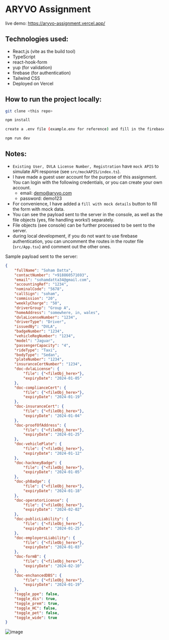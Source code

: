 # ARYVO Assignment

live demo: https://aryvo-assignment.vercel.app/

## Technologies used:

- React.js (vite as the build tool)
- TypeScript
- react-hook-form
- yup (for validation)
- firebase (for authentication)
- Tailwind CSS
- Deployed on Vercel

## How to run the project locally:
```bash
git clone <this repo>

npm install

create a .env file (example.env for reference) and fill in the firebase credentials (see notes)

npm run dev
```

## Notes:
- `Existing User, DVLA License Number, Registration` have `mock APIS` to simulate API response (see `src/mockAPIS/index.ts`).
- I have made a guest user account for the purpose of this assignment. You can login with the following credentials, or you can create your own account.
    - email: demo@aryvo.com
    - password: demo123
- For convenience, I have added a `fill with mock details` button to fill the form with mock data.
- You can see the payload sent to the server in the console, as well as the file objects (yes, file handling works!) separately.
- File objects (see console) can be further processed to be sent to the server.
- during local development, if you do not want to use firebase authentication, you can uncomment the routes in the router file (`src/App.tsx`) and comment out the other ones.


Sample payload sent to the server:

```json
{
    "fullName": "Soham Datta",
    "contactNumber": "+918860571693",
    "email": "sohamdatta34@gmail.com",
    "accountingRef": "1234",
    "nominalCode": "5678",
    "callSign": "soham",
    "commission": "20",
    "weeklyCharge": "50",
    "driverGroup": "Group A",
    "homeAddress": "somewhere, in, wales",
    "dvlaLicenseNumber": "1234",
    "driverType": "Driver",
    "issuedBy": "DVLA",
    "badgeNumber": "1234",
    "vehicleRegNumber": "1234",
    "model": "Jaguar",
    "passengerCapacity": "4",
    "rideType": "Taxi",
    "bodyType": "Sedan",
    "plateNumber": "1234",
    "insuranceCertNumber": "1234",
    "doc-dvlaLicense": {
        "file": {"<fileObj_here>"},
        "expiryDate": "2024-01-05"
    },
    "doc-complianceCert": {
        "file": {"<fileObj_here>"},
        "expiryDate": "2024-01-19"
    },
    "doc-insuranceCert": {
        "file": {"<fileObj_here>"},
        "expiryDate": "2024-01-04"
    },
    "doc-proofOfAddress": {
        "file": {"<fileObj_here>"},
        "expiryDate": "2024-01-25"
    },
    "doc-vehiclePlate": {
        "file": {"<fileObj_here>"},
        "expiryDate": "2024-01-12"
    },
    "doc-hackneyBadge": {
        "file": {"<fileObj_here>"},
        "expiryDate": "2024-01-05"
    },
    "doc-phBadge": {
        "file": {"<fileObj_here>"},
        "expiryDate": "2024-01-18"
    },
    "doc-operatorLicense": {
        "file": {"<fileObj_here>"},
        "expiryDate": "2024-02-02"
    },
    "doc-publicLiability": {
        "file": {"<fileObj_here>"},
        "expiryDate": "2024-01-25"
    },
    "doc-employersLiability": {
        "file": {"<fileObj_here>"},
        "expiryDate": "2024-01-03"
    },
    "doc-formB": {
        "file": {"<fileObj_here>"},
        "expiryDate": "2024-02-10"
    },
    "doc-enchancedDBS": {
        "file": {"<fileObj_here>"},
        "expiryDate": "2024-01-19"
    },
    "toggle_ppe": false,
    "toggle_dis": true,
    "toggle_prem": true,
    "toggle_HC": false,
    "toggle_pet": false,
    "toggle_wide": true
}
```

![image](https://github.com/sohamdata/aryvo-assignment/assets/78294692/9d10201d-d684-4a09-91bb-59093aa02c91)
